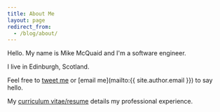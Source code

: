 ```yaml
---
title: About Me
layout: page
redirect_from:
  - /blog/about/
---
```

Hello. My name is Mike McQuaid and I'm a software engineer.

I live in Edinburgh, Scotland.

Feel free to [tweet me](http://twitter.com/MikeMcQuaid) or [email me](mailto:{{ site.author.email }}) to say hello.

My [curriculum vitae/resume](/cv.md) details my professional experience.
